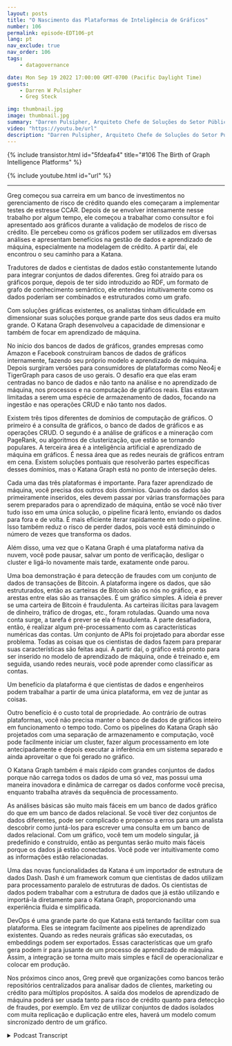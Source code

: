 ```yaml
---
layout: posts
title: "O Nascimento das Plataformas de Inteligência de Gráficos"
number: 106
permalink: episode-EDT106-pt
lang: pt
nav_exclude: true
nav_order: 106
tags:
    - datagovernance

date: Mon Sep 19 2022 17:00:00 GMT-0700 (Pacific Daylight Time)
guests:
    - Darren W Pulsipher
    - Greg Steck

img: thumbnail.jpg
image: thumbnail.jpg
summary: "Darren Pulsipher, Arquiteto Chefe de Soluções do Setor Público da Intel, e Greg Steck, Diretor Sênior de Soluções Setoriais da Katana Graph, falam sobre os benefícios da plataforma de inteligência de gráficos da Katana."
video: "https://youtu.be/url"
description: "Darren Pulsipher, Arquiteto Chefe de Soluções do Setor Público da Intel, e Greg Steck, Diretor Sênior de Soluções Setoriais da Katana Graph, falam sobre os benefícios da plataforma de inteligência de gráficos da Katana."
---
```


<div>
{% include transistor.html id="5fdeafa4" title="#106 The Birth of Graph Intelligence Platforms" %}

{% include youtube.html id="url" %}
</div>

---

Greg começou sua carreira em um banco de investimentos no gerenciamento de risco de crédito quando eles começaram a implementar testes de estresse CCAR. Depois de se envolver intensamente nesse trabalho por algum tempo, ele começou a trabalhar como consultor e foi apresentado aos gráficos durante a validação de modelos de risco de crédito. Ele percebeu como os gráficos podem ser utilizados em diversas análises e apresentam benefícios na gestão de dados e aprendizado de máquina, especialmente na modelagem de crédito. A partir daí, ele encontrou o seu caminho para a Katana.

Tradutores de dados e cientistas de dados estão constantemente lutando para integrar conjuntos de dados diferentes. Greg foi atraído para os gráficos porque, depois de ter sido introduzido ao RDF, um formato de grafo de conhecimento semântico, ele entendeu intuitivamente como os dados poderiam ser combinados e estruturados como um grafo.

Com soluções gráficas existentes, os analistas tinham dificuldade em dimensionar suas soluções porque grande parte dos seus dados era muito grande. O Katana Graph desenvolveu a capacidade de dimensionar e também de focar em aprendizado de máquina.

No início dos bancos de dados de gráficos, grandes empresas como Amazon e Facebook construíram bancos de dados de gráficos internamente, fazendo seu próprio modelo e aprendizado de máquina. Depois surgiram versões para consumidores de plataformas como Neo4j e TigerGraph para casos de uso gerais. O desafio era que elas eram centradas no banco de dados e não tanto na análise e no aprendizado de máquina, nos processos e na computação de gráficos reais. Elas estavam limitadas a serem uma espécie de armazenamento de dados, focando na ingestão e nas operações CRUD e não tanto nos dados.

Existem três tipos diferentes de domínios de computação de gráficos. O primeiro é a consulta de gráficos, o banco de dados de gráficos e as operações CRUD. O segundo é a análise de gráficos e a mineração com PageRank, ou algoritmos de clusterização, que estão se tornando populares. A terceira área é a inteligência artificial e aprendizado de máquina em gráficos. É nessa área que as redes neurais de gráficos entram em cena. Existem soluções pontuais que resolverão partes específicas desses domínios, mas o Katana Graph está no ponto de interseção deles.

Cada uma das três plataformas é importante. Para fazer aprendizado de máquina, você precisa dos outros dois domínios. Quando os dados são primeiramente inseridos, eles devem passar por várias transformações para serem preparados para o aprendizado de máquina, então se você não tiver tudo isso em uma única solução, o pipeline ficará lento, enviando os dados para fora e de volta. É mais eficiente iterar rapidamente em todo o pipeline. Isso também reduz o risco de perder dados, pois você está diminuindo o número de vezes que transforma os dados.

Além disso, uma vez que o Katana Graph é uma plataforma nativa da nuvem, você pode pausar, salvar um ponto de verificação, desligar o cluster e ligá-lo novamente mais tarde, exatamente onde parou.

Uma boa demonstração é para detecção de fraudes com um conjunto de dados de transações de Bitcoin. A plataforma ingere os dados, que são estruturados, então as carteiras de Bitcoin são os nós no gráfico, e as arestas entre elas são as transações. É um gráfico simples. A ideia é prever se uma carteira de Bitcoin é fraudulenta. As carteiras ilícitas para lavagem de dinheiro, tráfico de drogas, etc., foram rotuladas. Quando uma nova conta surge, a tarefa é prever se ela é fraudulenta. A parte desafiadora, então, é realizar algum pré-processamento com as características numéricas das contas. Um conjunto de APIs foi projetado para abordar esse problema. Todas as coisas que os cientistas de dados fazem para preparar suas características são feitas aqui. A partir daí, o gráfico está pronto para ser inserido no modelo de aprendizado de máquina, onde é treinado e, em seguida, usando redes neurais, você pode aprender como classificar as contas.

Um benefício da plataforma é que cientistas de dados e engenheiros podem trabalhar a partir de uma única plataforma, em vez de juntar as coisas.

Outro benefício é o custo total de propriedade. Ao contrário de outras plataformas, você não precisa manter o banco de dados de gráficos inteiro em funcionamento o tempo todo. Como os pipelines do Katana Graph são projetados com uma separação de armazenamento e computação, você pode facilmente iniciar um cluster, fazer algum processamento em lote antecipadamente e depois executar a inferência em um sistema separado e ainda aproveitar o que foi gerado no gráfico.

O Katana Graph também é mais rápido com grandes conjuntos de dados porque não carrega todos os dados de uma só vez, mas possui uma maneira inovadora e dinâmica de carregar os dados conforme você precisa, enquanto trabalha através da sequência de processamento.

As análises básicas são muito mais fáceis em um banco de dados gráfico do que em um banco de dados relacional. Se você tiver dez conjuntos de dados diferentes, pode ser complicado e propenso a erros para um analista descobrir como juntá-los para escrever uma consulta em um banco de dados relacional. Com um gráfico, você tem um modelo singular, já predefinido e construído, então as perguntas serão muito mais fáceis porque os dados já estão conectados. Você pode ver intuitivamente como as informações estão relacionadas.

Uma das novas funcionalidades da Katana é um importador de estrutura de dados Dash. Dash é um framework comum que cientistas de dados utilizam para processamento paralelo de estruturas de dados. Os cientistas de dados podem trabalhar com a estrutura de dados que já estão utilizando e importá-la diretamente para o Katana Graph, proporcionando uma experiência fluida e simplificada.

DevOps é uma grande parte do que Katana está tentando facilitar com sua plataforma. Eles se integram facilmente aos pipelines de aprendizado existentes. Quando as redes neurais gráficas são executadas, os embeddings podem ser exportados. Essas características que um grafo gera podem ir para jusante de um processo de aprendizado de máquina. Assim, a integração se torna muito mais simples e fácil de operacionalizar e colocar em produção.

Nos próximos cinco anos, Greg prevê que organizações como bancos terão repositórios centralizados para analisar dados de clientes, marketing ou crédito para múltiplos propósitos. A saída dos modelos de aprendizado de máquina poderá ser usada tanto para risco de crédito quanto para detecção de fraudes, por exemplo. Em vez de utilizar conjuntos de dados isolados com muita replicação e duplicação entre eles, haverá um modelo comum sincronizado dentro de um gráfico.



<details>
<summary> Podcast Transcript </summary>

<p></p>

</details>
